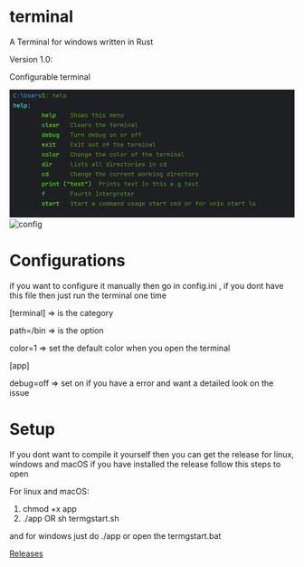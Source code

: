 # terminal
A Terminal for windows written in Rust

Version 1.0:

Configurable terminal

<img alt="latest" src="https://github.com/RealViper8/terminal/blob/master/img/latest.png?raw=true">

<img width="155" alt="config" src="https://github.com/RealViper8/terminal/assets/101727162/31023325-1883-4137-bfd6-4412c2a37f2f">

# Configurations
if you want to configure it manually then go in config.ini
, if you dont have this file then just run the terminal one time

[terminal]   => is the category

path=/bin   => is the option

color=1     => set the default color when you open the terminal

[app]

debug=off => set on if you have a error and want a detailed look on the issue

# Setup
If you dont want to compile it yourself then you can get the release
for linux, windows and macOS if you have installed the release follow this
steps to open 

For linux and macOS:
  1. chmod +x app
  2. ./app
  OR
  sh termgstart.sh

and for windows just do ./app or open the termgstart.bat

[Releases](https://github.com/RealViper8/terminal/releases)
